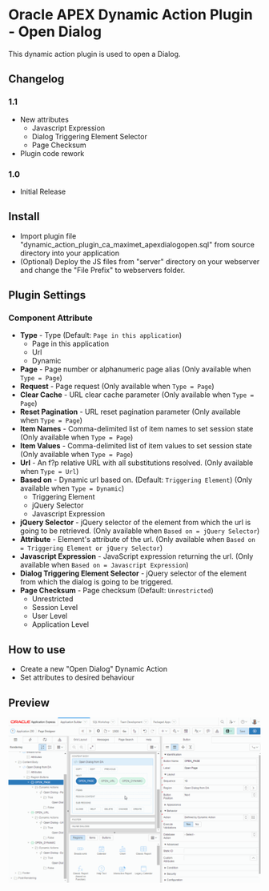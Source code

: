 # Oracle APEX Dynamic Action Plugin - Open Dialog
This dynamic action plugin is used to open a Dialog.

## Changelog
### 1.1
  - New attributes
    - Javascript Expression
    - Dialog Triggering Element Selector
    - Page Checksum
  - Plugin code rework

### 1.0
  - Initial Release

## Install
- Import plugin file "dynamic_action_plugin_ca_maximet_apexdialogopen.sql" from source directory into your application
- (Optional) Deploy the JS files from "server" directory on your webserver and change the "File Prefix" to webservers folder.

## Plugin Settings
### Component Attribute
- **Type** - Type (Default: `Page in this application`)
  - Page in this application
  - Url
  - Dynamic
- **Page** - Page number or alphanumeric page alias (Only available when `Type = Page`)
- **Request** - Page request (Only available when `Type = Page`)
- **Clear Cache** - URL clear cache parameter (Only available when `Type = Page`)
- **Reset Pagination** - URL reset pagination parameter (Only available when `Type = Page`)
- **Item Names** - Comma-delimited list of item names to set session state (Only available when `Type = Page`)
- **Item Values** - Comma-delimited list of item values to set session state (Only available when `Type = Page`)
- **Url** - An f?p relative URL with all substitutions resolved. (Only available when `Type = Url`)
- **Based on** - Dynamic url based on. (Default: `Triggering Element`) (Only available when `Type = Dynamic`)
  - Triggering Element
  - jQuery Selector
  - Javascript Expression
- **jQuery Selector** - jQuery selector of the element from which the url is going to be retrieved. (Only available when `Based on = jQuery Selector`)
- **Attribute** - Element's attribute of the url. (Only available when `Based on = Triggering Element or jQuery Selector`)
- **Javascript Expression** - JavaScript expression returning the url. (Only available when `Based on = Javascript Expression`)
- **Dialog Triggering Element Selector** - jQuery selector of the element from which the dialog is going to be triggered.
- **Page Checksum** - Page checksum (Default: `Unrestricted`)
  - Unrestricted
  - Session Level
  - User Level
  - Application Level

## How to use
- Create a new "Open Dialog" Dynamic Action
- Set attributes to desired behaviour

## Preview
![](https://github.com/maxime-tremblay/apex-plugin-dialogopen/blob/master/preview.gif)
